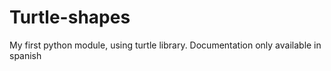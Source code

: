 # Turtle-shapes
My first python module, using turtle library.
Documentation only available in spanish

